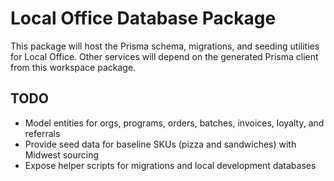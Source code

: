 # Local Office Database Package

This package will host the Prisma schema, migrations, and seeding utilities for Local Office. Other services will depend on the generated Prisma client from this workspace package.

## TODO
- Model entities for orgs, programs, orders, batches, invoices, loyalty, and referrals
- Provide seed data for baseline SKUs (pizza and sandwiches) with Midwest sourcing
- Expose helper scripts for migrations and local development databases
